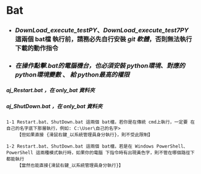 # Bat

- ### _DownLoad_execute_testPY_、_DownLoad_execute_test7PY_ 這兩個 bat檔 執行前，請務必先自行安裝 *git 軟體*，否則無法執行下載的動作指令 

- ### _在操作點擊.bat的電腦機台，也必須安裝 python環境、對應的python環境變數_ 、 *給 python最高的權限*

##### _aj_Restart.bat_  ，在 *only_bat* 資料夾

##### _aj_ShutDown.bat_ ，在 *only_bat* 資料夾

~~~
1-1 Restart.bat、ShutDown.bat 這兩個 bat檔，若你是在傳統 cmd上執行，一定要 在 自己的名字底下那層執行，例如: C:\User\自己的名字>
    【但如果直接 {滑鼠右鍵_以系統管理員身分執行}，則不受此限制】 

1-2 Restart.bat、ShutDown.bat 這兩個 bat檔，若是在 Windows PowerShell、PowerShell 這兩種模式執行時，如果你的電腦 下指令時有出現黃色字，則不管在哪個路徑下都能執行
    【當然也能直接{滑鼠右鍵_以系統管理員身分執行}】 
~~~


